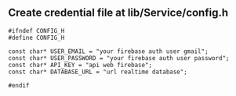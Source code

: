 ## Create credential file at lib/Service/config.h
```
#ifndef CONFIG_H
#define CONFIG_H

const char* USER_EMAIL = "your firebase auth user gmail";
const char* USER_PASSWORD = "your firebase auth user password";
const char* API_KEY = "api web firebase";
const char* DATABASE_URL = "url realtime database";

#endif
```